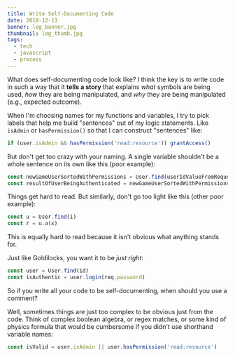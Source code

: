 ```yaml
---
title: Write Self-Documenting Code
date: 2018-12-13
banner: log_banner.jpg
thumbnail: log_thumb.jpg
tags:
  - tech
  - javascript
  - process
---
```


What does self-documenting code look like? I think the key is to write code in
such a way that it **tells a story** that explains *what* symbols are being
used, *how* they are being manipulated, and *why* they are being manipulated
(e.g., expected outcome).

When I'm choosing names for my functions and variables, I try to pick labels
that help me build "sentences" out of my logic statements. Like `isAdmin` or
`hasPermission()` so that I can construct "sentences" like:

```javascript
if (user.isAdmin && hasPermission('read:resource')) grantAccess()
```

But don't get too crazy with your naming. A single variable shouldn't be a whole
sentence on its own like this (poor example):

```javascript
const newGameUserSortedWithPermissions = User.find(userIdValueFromRequestParameter)
const resultOfUserBeingAuthenticated = newGameUserSortedWithPermissions.authenticateUsingPasswordFromRequest(httpsRequestParameters.userInputPasswordValue)
```

Things get hard to read. But similarly, don't go too light like this (other poor
example):

```javascript
const u = User.find(i)
const r = u.a(x)
```

This is equally hard to read because it isn't obvious what anything stands for.

Just like Goldilocks, you want it to be *just right*:

```javascript
const user = User.find(id)
const isAuthentic = user.login(req.password)
```

So if you write all your code to be self-documenting, when should you use a
comment?

Well, sometimes things are just too complex to be obvious just from the code.
Think of complex boolean algebra, or regex matches, or some kind of physics
formula that would be cumbersome if you didn't use shorthand variable names:

```javascript
const isValid = user.isAdmin || user.hasPermission('read:resource')
```
